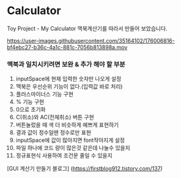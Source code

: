 # Calculator
Toy Project - My Calculator
맥북계산기를 따라서 만들어 보았습니다.

https://user-images.githubusercontent.com/35164102/176006816-bf4ebc27-b36c-4a1c-881c-7056b813898a.mov

### 맥북과 일치시키려면 보완 & 추가 해야 할 부분
1. inputSpace에 현재 입력한 숫자만 나오게 설정
2. 맥북은 우선순위 기능이 없다.(입력값 바로 처리)
3. 플러스마이너스 기능 구현
4. % 기능 구현
5. 0으로 초기화 
6. C(취소)와 AC(전체취소) 버튼 구현
7. 버튼눌렀을 때 색 더 비슷하게 예쁘게 표현하기
8. 결과 값이 정수일땐 정수로만 표현
9. inputSpace에 값이 많아지면 font작아지게 설정
10. 파일 하나에 코드 량이 많은것 같은데 나눌수 있을지
11. 정규표현식 사용하여 조건문 줄일 수 있을지

[GUI 계산기 만들기 블로그] (https://firstblog912.tistory.com/137)
